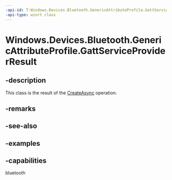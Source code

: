 ```yaml
---
-api-id: T:Windows.Devices.Bluetooth.GenericAttributeProfile.GattServiceProviderResult
-api-type: winrt class
---
```


<!-- Class syntax.
public class GattServiceProviderResult 
-->

# Windows.Devices.Bluetooth.GenericAttributeProfile.GattServiceProviderResult

## -description
This class is the result of the [CreateAsync](gattserviceprovider_createasync_1929238600.md) operation.
## -remarks

## -see-also

## -examples


## -capabilities
bluetooth
